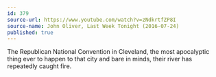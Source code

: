 ```yaml
---
id: 379
source-url: https://www.youtube.com/watch?v=zNdkrtfZP8I
source-name: John Oliver, Last Week Tonight (2016-07-24)
published: true
---
```

The Republican National Convention in Cleveland, the most apocalyptic thing ever to happen to that city and bare in minds, their river has repeatedly caught fire.
